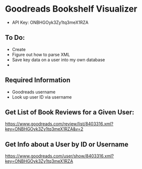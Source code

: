# Goodreads Bookshelf Visualizer
- API Key: ONBHGOyk3Zy1tq3meX1RZA

## To Do:
- Create
- Figure out how to parse XML
- Save key data on a user into my own database
-

## Required Information
- Goodreads username
- Look up user ID via username

## Get List of Book Reviews for a Given User:
https://www.goodreads.com/review/list/8403316.xml?key=ONBHGOyk3Zy1tq3meX1RZA&v=2

## Get Info about a User by ID or Username
https://www.goodreads.com/user/show/8403316.xml?key=ONBHGOyk3Zy1tq3meX1RZA



